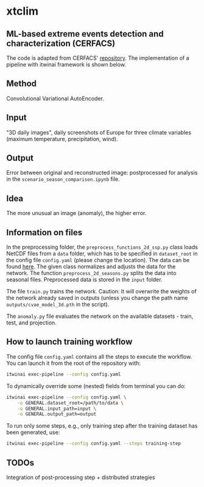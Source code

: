 # xtclim

## ML-based extreme events detection and characterization (CERFACS)

The code is adapted from CERFACS' [repository](https://github.com/cerfacs-globc/xtclim/tree/master).
The implementation of a pipeline with itwinai framework is shown below.

## Method

Convolutional Variational AutoEncoder.

## Input

"3D daily images", daily screenshots of Europe for three climate variables (maximum temperature, precipitation, wind).

## Output

Error between original and reconstructed image: postprocessed for analysis in the `scenario_season_comparison.ipynb` file.

## Idea

The more unusual an image (anomaly), the higher error.

## Information on files

In the preprocessing folder, the `preprocess_functions_2d_ssp.py` class loads NetCDF files from a `data` folder,
which has to be specified in `dataset_root` in the config file `config.yaml` (please change the location).
The data can be found [here](https://b2drop.eudat.eu/s/rtAadDNYDWBkxjJ). The given class normalizes
and adjusts the data for the network. The function `preprocess_2d_seasons.py` splits the data into
seasonal files. Preprocessed data is stored in the `input` folder.

The file `train.py` trains the network. Caution: It will overwrite the weights of the network already
saved in outputs (unless you change the path name `outputs/cvae_model_3d.pth` in the script).

The `anomaly.py` file evaluates the network on the available datasets - train, test, and projection.

## How to launch training workflow

The config file `config.yaml` contains all the steps to execute the workflow.
You can launch it from the root of the repository with:

```bash
itwinai exec-pipeline --config config.yaml
```

To dynamically override some (nested) fields from terminal you can do:

```bash
itwinai exec-pipeline --config config.yaml \
    -o GENERAL.dataset_root=/path/to/data \
    -o GENERAL.input_path=input \
    -o GENERAL.output_path=output
```

To run only some steps, e.g., only training step after the training dataset has been generated, use:

```bash
itwinai exec-pipeline --config config.yaml --steps training-step
```

## TODOs

Integration of post-processing step + distributed strategies
